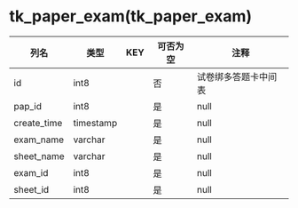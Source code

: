 # tk_paper_exam(tk_paper_exam)
| 列名   | 类型   | KEY  | 可否为空 | 注释   |
| ---- | ---- | ---- | ---- | ---- |
|id|int8||否|试卷绑多答题卡中间表|
|pap_id|int8||是|null|
|create_time|timestamp||是|null|
|exam_name|varchar||是|null|
|sheet_name|varchar||是|null|
|exam_id|int8||是|null|
|sheet_id|int8||是|null|
